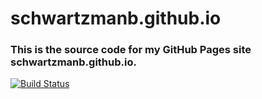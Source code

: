 # schwartzmanb.github.io 
### This is the source code for my GitHub Pages site schwartzmanb.github.io.

[![Build Status](https://travis-ci.org/schwartzmanb/schwartzmanb.github.io.svg?branch=master)](https://travis-ci.org/schwartzmanb/schwartzmanb.github.io)